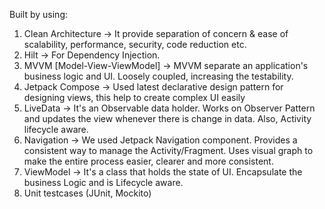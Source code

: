 Built by using:

1.	Clean Architecture -> It provide separation of concern & ease of  scalability, performance, security, code reduction etc.
2.	Hilt -> For Dependency Injection.
3.	MVVM [Model-View-ViewModel] -> MVVM separate an application's business logic and UI. Loosely coupled, increasing the testability.
4.  Jetpack Compose -> Used latest declarative design pattern for designing views, this help to create complex UI easily
5.	LiveData -> It's an Observable data holder. Works on Observer Pattern and updates the view whenever there is change in data. Also, Activity lifecycle aware.
6.	Navigation -> We used Jetpack Navigation component. Provides a consistent way to manage the Activity/Fragment. Uses visual graph to make the entire process easier, clearer and more consistent.
7.	ViewModel -> It's a class that holds the state of UI. Encapsulate the business Logic and is Lifecycle aware.
8.	Unit testcases (JUnit, Mockito)

